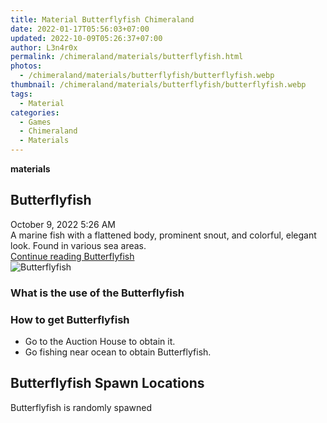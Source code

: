 ```yaml
---
title: Material Butterflyfish Chimeraland
date: 2022-01-17T05:56:03+07:00
updated: 2022-10-09T05:26:37+07:00
author: L3n4r0x
permalink: /chimeraland/materials/butterflyfish.html
photos:
  - /chimeraland/materials/butterflyfish/butterflyfish.webp
thumbnail: /chimeraland/materials/butterflyfish/butterflyfish.webp
tags:
  - Material
categories:
  - Games
  - Chimeraland
  - Materials
---
```


<section id="bootstrap-wrapper">
  <link
    rel="stylesheet"
    href="https://rawcdn.githack.com/dimaslanjaka/Web-Manajemen/0c3b5aa1813bd4abcd2c11bf3e37928b15c28664/css/bootstrap-5-3-0-alpha3-wrapper.css"
  />
  <div
    class="row g-0 border rounded overflow-hidden flex-md-row mb-4 shadow-sm position-relative bg-light text-dark"
  >
    <div class="col p-4 d-flex flex-column position-static">
      <strong class="d-inline-block mb-2 text-success">materials</strong>
      <h2 class="mb-0">Butterflyfish</h2>
      <div class="mb-1 text-muted">October 9, 2022 5:26 AM</div>
      <div class="mb-2 border p-1">
        A marine fish with a flattened body, prominent snout, and colorful,
        elegant look. Found in various sea areas.
      </div>
      <a
        href="/chimeraland/materials/butterflyfish.html"
        class="stretched-link d-none"
        >Continue reading Butterflyfish</a
      >
    </div>
    <div class="col-auto d-none d-lg-block">
      <img
        src="/chimeraland/materials/butterflyfish/butterflyfish.webp"
        alt="Butterflyfish"
      />
    </div>
  </div>
  <div class="row bg-light text-dark">
    <div class="col-lg-6 col-12 mb-2">
      <div class="card">
        <div class="card-body">
          <h3 class="card-title">What is the use of the Butterflyfish</h3>
          <div class="card-text"><ul></ul></div>
        </div>
      </div>
    </div>
    <div class="col-lg-6 col-12 mb-2">
      <div class="card">
        <div class="card-body">
          <h3 class="card-title">How to get Butterflyfish</h3>
          <div class="card-text">
            <ul>
              <li>Go to the Auction House to obtain it.</li>
              <li>Go fishing near ocean to obtain Butterflyfish.</li>
            </ul>
          </div>
        </div>
      </div>
    </div>
    <div class="col-12 mb-2">
      <h2>Butterflyfish Spawn Locations</h2>
      <p>Butterflyfish is randomly spawned</p>
    </div>
  </div>
</section>